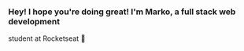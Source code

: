 ### Hey! I hope you're doing great! I'm Marko, a full stack web development
student at Rocketseat 👋

<div>
  <img
    align="left"
    src="https://github-readme-stats.vercel.app/api?username=mkclimako&show_icons=true&bg_color=21,0ff1ce,904e95&title_color=000&text_color=000&count_private=true"
    alt=""
  />
  <img
    src="https://github-readme-stats.vercel.app/api/top-langs/?username=mkclimako&show_icons=true&bg_color=30,0ff1ce,904e95&title_color=000&text_color=000f&langs_count=8"
    alt=""
  />
</div>
